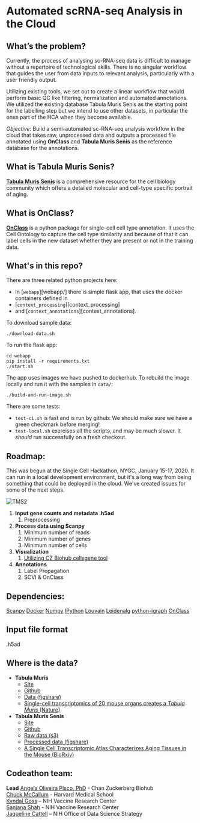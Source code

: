 # Automated scRNA-seq Analysis in the Cloud #

## What’s the problem?

Currently, the process of analysing sc-RNA-seq data is difficult to manage without a repertoire of technological skills. There is no singular workflow that guides the user from data inputs to relevant analysis, particularly with a user friendly output.

Utilizing existing tools, we set out to create a linear workflow that would perform basic QC like filtering, normalization and automated annotations. We utilized the existing database Tabula Muris Senis as the starting point for the labelling step but we intend to use other datasets, in particular the ones part of the HCA when they become available.

*Objective*: Build a semi-automated sc-RNA-seq analysis workflow in the cloud that takes raw, unprocessed data and outputs a processed file annotated using **OnClass** and **Tabula Muris Senis** as the reference database for the annotations.

## What is Tabula Muris Senis?

[**Tabula Muris Senis**](https://tabula-muris-senis.ds.czbiohub.org/) is a comprehensive resource for the cell biology community which offers a detailed molecular and cell-type specific portrait of aging.

## What is OnClass?

[**OnClass**](https:///onclass.readthedocs.io/) is a python package for single-cell cell type annotation. It uses the Cell Ontology to capture the cell type similarity and because of that it can label cells in the new dataset whether they are present or not in the training data.

## What's in this repo?

There are three related python projects here:
- In [`webapp`][webapp/] there is simple flask app, that uses the docker containers defined in
- [`context_processing`][context_processing]
- and [`context_annotations`][context_annotations].

To download sample data:
```
./download-data.sh
```

To run the flask app:
```
cd webapp
pip install -r requirements.txt
./start.sh
```

The app uses images we have pushed to dockerhub.
To rebuild the image locally and run it with the samples in `data/`:
```
./build-and-run-image.sh
```

There are some tests:
- `test-ci.sh` is fast and is run by github:
We should make sure we have a green checkmark before merging!
- `test-local.sh` exercises all the scripts, and may be much slower.
It *should* run successfully on a fresh checkout.

## Roadmap:

This was begun at the Single Cell Hackathon, NYGC, January 15-17, 2020.
It can run in a local development environment, but it's a long way from
being something that could be deployed in the cloud. We've created issues
for some of the next steps.

![TMS2](TMS2.svg)

1. **Input gene counts and metadata .h5ad**  
    1. Preprocessing  
2. **Process data using Scanpy**  
    1. Minimum number of reads  
    2. Minimum number of genes  
    3. Minimum number of cells  
3. **Visualization**  
    1. [Utilizing CZ Biohub cellxgene tool](https://tabula-muris-senis.ds.czbiohub.org/all/scVI-UMAP/)  
4. **Annotations**  
    1. Label Propagation  
    2. SCVI & OnClass

## Dependencies:

[Scanpy]( https://icb-scanpy.readthedocs-hosted.com/en/stable/)
[Docker]( https://www.docker.com/)
[Numpy]( https://numpy.org/)
[IPython]( https://ipython.org/)
[Louvain]( https://pypi.org/project/louvain/)
[Leidenalg]( https://pypi.org/project/leidenalg/)
[python-igraph]( https://igraph.org/python/)
[OnClass](https://pypi.org/project/OnClass/)

## Input file format
.h5ad

  ## Where is the data?
  - **Tabula Muris**
    - [Site](https://tabula-muris.ds.czbiohub.org/)
    - [Github](https://github.com/czbiohub/tabula-muris)
    - [Data (figshare)](https://figshare.com/projects/Tabula_Muris_Transcriptomic_characterization_of_20_organs_and_tissues_from_Mus_musculus_at_single_cell_resolution/27733)
    - [Single-cell transcriptomics of 20 mouse organs creates a *Tabula Muris* (Nature)](https://www.nature.com/articles/s41586-018-0590-4)
  - **Tabula Muris Senis**
    - [Site](https://tabula-muris-senis.ds.czbiohub.org/)
    - [Github](https://github.com/czbiohub/tabula-muris-senis)
    - [Raw data (s3)](https://s3.console.aws.amazon.com/s3/buckets/czb-tabula-muris-senis/)
    - [Processed data (figshare)](https://figshare.com/projects/Tabula_Muris_Senis/64982)
    - [A Single Cell Transcriptomic Atlas Characterizes Aging Tissues in the Mouse (BioRxiv)](https://www.biorxiv.org/content/10.1101/661728v2)

  ## Codeathon team:
**Lead** [Angela Oliveira Pisco, PhD](https://github.com/aopisco) - Chan Zuckerberg Biohub  
[Chuck McCallum](https://github.com/mccalluc) - Harvard Medical School  
[Kyndal Goss](https://github.com/klg11585) – NIH Vaccine Research Center  
[Sanjana Shah](https://github.com/shahsanjana) - NIH Vaccine Research Center  
[Jaqueline Cattell](https://github.com/cattellj) – NIH Office of Data Science Strategy  
